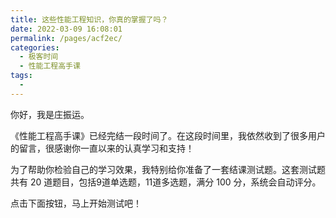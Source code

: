 ```yaml
---
title: 这些性能工程知识，你真的掌握了吗？
date: 2022-03-09 16:08:01
permalink: /pages/acf2ec/
categories:
  - 极客时间
  - 性能工程高手课
tags:
  - 
---
```

<p>你好，我是庄振运。</p><p>《性能工程高手课》已经完结一段时间了。在这段时间里，我依然收到了很多用户的留言，很感谢你一直以来的认真学习和支持！</p><p>为了帮助你检验自己的学习效果，我特别给你准备了一套结课测试题。这套测试题共有 20 道题目，包括9道单选题，11道多选题，满分 100 分，系统会自动评分。</p><p>点击下面按钮，马上开始测试吧！</p><p><a href="http://time.geekbang.org/quiz/intro?act_id=135&exam_id=291"><img src="https://static001.geekbang.org/resource/image/28/a4/28d1be62669b4f3cc01c36466bf811a4.png?wh=1142*201" alt=""></a></p><!-- [[[read_end]]] -->